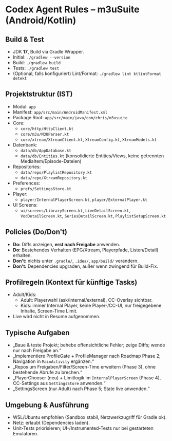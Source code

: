 # Codex Agent Rules – m3uSuite (Android/Kotlin)

## Build & Test
- JDK **17**, Build via Gradle Wrapper.
- Initial: `./gradlew --version`
- Build: `./gradlew build`
- Tests: `./gradlew test`
- (Optional, falls konfiguriert) Lint/Format: `./gradlew lint ktlintFormat detekt`

## Projektstruktur (IST)
- Modul: `app`
- Manifest: `app/src/main/AndroidManifest.xml`
- Package Root: `app/src/main/java/com/chris/m3usuite`
- Core:
    - `core/http/HttpClient.kt`
    - `core/m3u/M3UParser.kt`
    - `core/xtream/XtreamClient.kt`, `XtreamConfig.kt`, `XtreamModels.kt`
- Datenbank:
    - `data/db/AppDatabase.kt`
    - `data/db/Entities.kt` (konsolidierte Entities/Views, keine getrennten MediaItem/Episode-Dateien)
- Repositories:
    - `data/repo/PlaylistRepository.kt`
    - `data/repo/XtreamRepository.kt`
- Preferences:
    - `prefs/SettingsStore.kt`
- Player:
    - `player/InternalPlayerScreen.kt`, `player/ExternalPlayer.kt`
- UI Screens:
    - `ui/screens/LibraryScreen.kt`, `LiveDetailScreen.kt`, `VodDetailScreen.kt`, `SeriesDetailScreen.kt`, `PlaylistSetupScreen.kt`

## Policies (Do/Don't)
- **Do:** Diffs anzeigen, **erst nach Freigabe** anwenden.
- **Do:** Bestehendes Verhalten (EPG/Xtream, Playerpfade, Listen/Detail) erhalten.
- **Don't:** nichts unter `.gradle/`, `.idea/`, `app/build/` verändern.
- **Don't:** Dependencies upgraden, außer wenn zwingend für Build-Fix.

## Profilregeln (Kontext für künftige Tasks)
- Adult/Kids:
    - Adult: Playerwahl (ask/internal/external), CC-Overlay sichtbar.
    - Kids: immer Internal Player, keine Player-/CC-UI, nur freigegebene Inhalte, Screen-Time Limit.
- Live wird nicht in Resume aufgenommen.

## Typische Aufgaben
- „Baue & teste Projekt; behebe offensichtliche Fehler; zeige Diffs; wende nur nach Freigabe an.“
- „Implementiere ProfileGate + ProfileManager nach Roadmap Phase 2; Navigation in `MainActivity` ergänzen.“
- „Repos um Freigaben/Filter/Screen-Time erweitern (Phase 3), ohne bestehende Abrufe zu brechen.“
- „PlayerChooser (neu) + Limitlogik im `InternalPlayerScreen` (Phase 4), CC-Settings aus `SettingsStore` anwenden.“
- „SettingsScreen (nur Adult) nach Phase 5; State live anwenden.“

## Umgebung & Ausführung
- WSL/Ubuntu empfohlen (Sandbox stabil, Netzwerkzugriff für Gradle ok).
- Netz: erlaubt (Dependencies laden).
- Unit-Tests priorisieren; UI-/Instrumented-Tests nur bei gestarteten Emulatoren.
